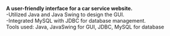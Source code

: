  **A user-friendly interface for a car service website.**  <br>
 -Utilized Java and Java Swing to design the GUI. <br>
 -Integrated MySQL with JDBC for database management.
 <br>
Tools used: Java, JavaSwing for GUI, JDBC, MySQL for database
